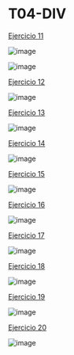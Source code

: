 <h1>T04-DIV</h1>

<a href="https://sergiogallegogudino.github.io/sgg-T04-DIV-06-2023/deportes/donde.html">Ejercicio 11</a>

![image](https://github.com/SergioGallegoGudino/sgg-T04-DIV-06-2023/assets/118269684/6824a70b-2119-4bd1-b5b2-33053403e7ea)

![image](https://github.com/SergioGallegoGudino/sgg-T04-DIV-06-2023/assets/118269684/5c7adeca-5817-408d-b3ab-c3d2cd3a5f5c)

<a href="https://sergiogallegogudino.github.io/sgg-T04-DIV-06-2023/deportes/instalaciones.html">Ejercicio 12</a>

![image](https://github.com/SergioGallegoGudino/sgg-T04-DIV-06-2023/assets/118269684/967e1d53-4a1a-44b2-b827-4c32781a8ef2)

<a href="https://sergiogallegogudino.github.io/sgg-T04-DIV-06-2023/EX13/">Ejercicio 13</a>

![image](https://github.com/SergioGallegoGudino/sgg-T04-DIV-06-2023/assets/118269684/2dbd5a4e-e3f9-44f4-aa2a-79407ec5a023)

<a href="https://sergiogallegogudino.github.io/sgg-T04-DIV-06-2023/EX14/">Ejercicio 14</a>

![image](https://github.com/SergioGallegoGudino/sgg-T04-DIV-06-2023/assets/118269684/85b45aca-0dc0-4888-b5b2-3e5acb90bcb0)

<a href="https://sergiogallegogudino.github.io/sgg-T04-DIV-06-2023/EX15/">Ejercicio 15</a>

![image](https://github.com/SergioGallegoGudino/sgg-T04-DIV-06-2023/assets/118269684/807caf6a-677f-457d-8ce5-d151981f1b12)

<a href="https://sergiogallegogudino.github.io/sgg-T04-DIV-06-2023/EX16/">Ejercicio 16</a>

![image](https://github.com/SergioGallegoGudino/sgg-T04-DIV-06-2023/assets/118269684/0e0e90a3-9875-46cf-9be4-dc58f08bce2d)

<a href="https://sergiogallegogudino.github.io/sgg-T04-DIV-06-2023/EX17/">Ejercicio 17</a>

![image](https://github.com/SergioGallegoGudino/sgg-T04-DIV-06-2023/assets/118269684/81521d07-4710-47e3-b687-bf063d9c9153)

<a href="https://sergiogallegogudino.github.io/sgg-T04-DIV-06-2023/EX18/">Ejercicio 18</a>

![image](https://github.com/SergioGallegoGudino/sgg-T04-DIV-06-2023/assets/118269684/58d53257-4c44-48fa-b0d1-497fad0018e6)

<a href="https://sergiogallegogudino.github.io/sgg-T04-DIV-06-2023/EX19/">Ejercicio 19</a>

![image](https://github.com/SergioGallegoGudino/sgg-T04-DIV-06-2023/assets/118269684/c95603d5-5d87-4ccb-850f-fe97267f3ac9)

<a href="https://sergiogallegogudino.github.io/sgg-T04-DIV-06-2023/EX20/">Ejercicio 20</a>

![image](https://github.com/SergioGallegoGudino/sgg-T04-DIV-06-2023/assets/118269684/f440c36c-3fad-4afb-97ed-adb9aff975fc)



